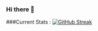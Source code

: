 ### Hi there 👋

###Current Stats :
[![GitHub Streak](https://github-readme-streak-stats.herokuapp.com?user=Farhad-Hossain-45&theme=vue-dark)](https://git.io/streak-stats)
